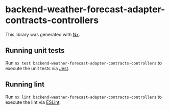 # backend-weather-forecast-adapter-contracts-controllers

This library was generated with [Nx](https://nx.dev).

## Running unit tests

Run `nx test backend-weather-forecast-adapter-contracts-controllers` to execute the unit tests via [Jest](https://jestjs.io).

## Running lint

Run `nx lint backend-weather-forecast-adapter-contracts-controllers` to execute the lint via [ESLint](https://eslint.org/).

